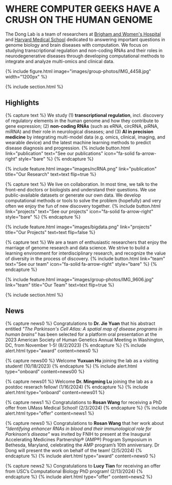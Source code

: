 ---
---

# WHERE COMPUTER GEEKS HAVE A CRUSH ON THE HUMAN GENOME

The Dong Lab is a team of researchers at [Brigham and Women's Hospital](https://www.brighamandwomens.org) and [Harvard Medical School](https://hms.harvard.edu) dedicated to answering important questions in genome biology and brain diseases with computation. We focus on studying transcriptional regulation and non-coding RNAs and their roles in neurodegenerative diseases through developing computational methods to integrate and analyze multi-omics and clinical data. 

{%
  include figure.html
  image="images/group-photos/IMG_4458.jpg"
  width="1200px"
%}

{% include section.html %}

## Highlights



{% capture text %}
We study (1) **transcriptional regulation**, incl. discovery of regulatory elements in the human genome and how they contribute to gene expression; (2) **non-coding RNAs** (such as eRNA, circRNA, piRNA, miRNA) and their role in neurological diseases; and (3) **AI in precision medicine** by integrating multi-model data (e.g. omics, clinical, imaging, and wearable device) and the latest machine learning methods to predict disease diagnosis and progression. 
{% include button.html link="publication" text="See our publications" icon="fa-solid fa-arrow-right" style="bare" %}
{% endcapture %}

{%
  include feature.html
  image="images/ncRNA.png"
  link="publication"
  title="Our Research"
  text=text
  flip=true
%}



{% capture text %}
We live on collaboration. In most time, we talk to the front-end doctors or biologists and understand their questions. We use public-available datasets or generate our own data. We develop computational methods or tools to solve the problem (hopefully) and very often we enjoy the fun of new discovery together. 
{% include button.html link="projects" text="See our projects" icon="fa-solid fa-arrow-right" style="bare" %}
{% endcapture %}

{%
  include feature.html
  image="images/bigdata.png"
  link="projects"
  title="Our Projects"
  text=text
  flip=false
%}

{% capture text %}
We are a team of enthusiastic researchers that enjoy the marriage of genome research and data science. We strive to build a learning environment for interdisciplinary research, and recognize the value of diversity in the process of discovery. 
{% include button.html link="team" text="See our team" icon="fa-solid fa-arrow-right" style="bare" %}
{% endcapture %}

{%
  include feature.html
  image="images/group-photos/IMG_9606.jpg"
  link="team"
  title="Our Team"
  text=text
  flip=true
%}

{% include section.html %}

## News

{% capture news0 %}
Congratulations to **Dr. Jie Yuan** that his abstract entitled _"The Parkinson's Cell Atlas: A spatial map of disease programs in human brains"_ has been selected for a platform oral presentation at the 2023 American Society of Human Genetics Annual Meeting in Washington, DC, from November 1-5! (8/2/2023)
{% endcapture %}
{% include alert.html type="award" content=news0 %}

{% capture news00 %}
Welcome **Yuxuan Hu** joining the lab as a visiting student! (10/18/2023)
{% endcapture %}
{% include alert.html type="onboard" content=news00 %}

{% capture news01 %}
Welcome **Dr. Mingming Lu** joining the lab as a postdoc reserach fellow! (1/16/2024) 
{% endcapture %}
{% include alert.html type="onboard" content=news01 %}

{% capture news1 %}
Congratulations to **Rosan Wang** for receiving a PhD offer from UMass Medical School! (2/3/2024)
{% endcapture %}
{% include alert.html type="offer" content=news1 %}

{% capture news0 %}
Congratulations to **Rosan Wang** that her work about _"Identifying enhancer RNAs in blood and their immunological role for Parkinson’s disease"_ was invited by FNIH to present at the Inaugural Accelerating Medicines Partnership® (AMP®) Program Symposium in Bethesda, Maryland, celebrating the AMP program’s 10th anniversary. Dr Dong will present the work on behalf of the team! (2/5/2024)
{% endcapture %}
{% include alert.html type="award" content=news0 %}

{% capture news2 %}
Congratulations to **Lucy Tian** for receiving an offer from USC’s Computational Biology PhD program! (2/13/2024)
{% endcapture %}
{% include alert.html type="offer" content=news2 %}